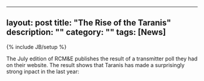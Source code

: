 
---
layout: post
title: "The Rise of the Taranis"
description: ""
category: ""
tags: [News]
---
{% include JB/setup %}

The July edition of RCM&E publishes the result of a transmitter poll they had on their website. The result shows that Taranis has made a surprisingly strong inpact in the last year:
<img src="https://farm4.staticflickr.com/3909/14212155619_031647bed9_o.jpg" border="0" alt="" />
